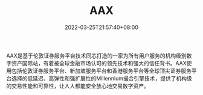 ﻿---
weight: 
title: "AAX"
description: "AAX是基于伦敦证券服务平台技术…"
date: 2022-03-25T21:57:40+08:00
lastmod: 2022-03-25T16:45:40+08:00
draft: false
authors: ["Metabd"]
featuredImage: "aax.webp"
link: ""
tags: ["交易所","AAX"]
categories: ["navigation"]
navigation: ["交易所"]
lightgallery: true
toc: true
pinned: false
recommend: false
recommend1: false
---
AAX是基于伦敦证券服务平台技术同芯打造的一家为所有用户服务的机构级别数字资产国际站，有着被全球金融市场认可的领先技术和强大的信任背书。AAX使用包括伦敦证券服务平台、新加坡服务平台和香港服务平台等全球顶尖证券服务平台选择的低延迟、高弹性和强扩展性的Millennium撮合引擎技术，提供了机构级的交易性能和可靠性，让人人都能安全放心地交易数字资产。
